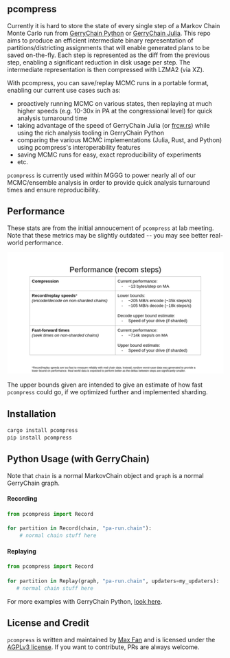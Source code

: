 ## pcompress
Currently it is hard to store the state of every single step of a Markov Chain Monte Carlo run from [GerryChain Python](https://github.com/mggg/GerryChain) or [GerryChain Julia](https://github.com/mggg/GerryChainJulia).
This repo aims to produce an efficient intermediate binary representation of partitions/districting assignments that will enable generated plans to be saved on-the-fly.
Each step is represented as the diff from the previous step, enabling a significant reduction in disk usage per step.
The intermediate representation is then compressed with LZMA2 (via XZ).

With pcompress, you can save/replay MCMC runs in a portable format, enabling our current use cases such as:
- proactively running MCMC on various states, then replaying at much higher speeds (e.g. 10-30x in PA at the congressional level) for quick analysis turnaround time
- taking advantage of the speed of GerryChain Julia (or [frcw.rs](https://github.com/pjrule/frcw.rs)) while using the rich analysis tooling in GerryChain Python
- comparing the various MCMC implementations (Julia, Rust, and Python) using pcompress's interoperability features
- saving MCMC runs for easy, exact reproducibility of experiments
- etc.

`pcompress` is currently used within MGGG to power nearly all of our MCMC/ensemble analysis in order to provide quick analysis turnaround times and ensure reproducibility.

## Performance
These stats are from the initial annoucement of `pcompress` at lab meeting.
Note that these metrics may be slightly outdated -- you may see better real-world performance.

![performance stats](stats/performance-slide.png)

The upper bounds given are intended to give an estimate of how fast `pcompress` could go, if we optimized further and implemented sharding.

## Installation
```bash
cargo install pcompress
pip install pcompress
```

## Python Usage (with GerryChain)
Note that `chain` is a normal MarkovChain object and `graph` is a normal GerryChain graph.

#### Recording

```python
from pcompress import Record

for partition in Record(chain, "pa-run.chain"):
    # normal chain stuff here
```

#### Replaying

```python
from pcompress import Record

for partition in Replay(graph, "pa-run.chain", updaters=my_updaters):
   # normal chain stuff here
```

For more examples with GerryChain Python, [look here](https://github.com/InnovativeInventor/pcompress/blob/main/python/demo/pcompress-demo.ipynb).

## License and Credit
`pcompress` is written and maintained by [Max Fan](https://max.fan) and is licensed under the [AGPLv3 license](LICENSE.md).
If you want to contribute, PRs are always welcome.
